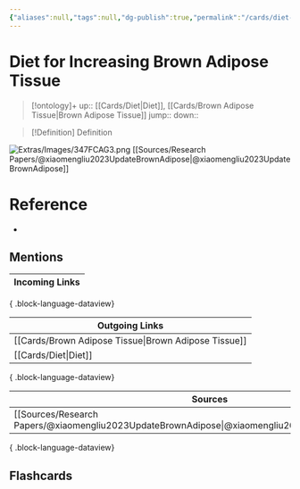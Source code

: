 ```yaml
---
{"aliases":null,"tags":null,"dg-publish":true,"permalink":"/cards/diet-for-increasing-brown-adipose-tissue/","dgPassFrontmatter":true}
---
```


# Diet for Increasing Brown Adipose Tissue

> [!ontology]+
> up:: [[Cards/Diet\|Diet]], [[Cards/Brown Adipose Tissue\|Brown Adipose Tissue]]
> jump:: 
> down:: 

> [!Definition] Definition

![Extras/Images/347FCAG3.png](/img/user/Extras/Images/347FCAG3.png) [[Sources/Research Papers/@xiaomengliu2023UpdateBrownAdipose\|@xiaomengliu2023UpdateBrownAdipose]]

# Reference

- 

## Mentions

| Incoming Links |
| -------------- |

{ .block-language-dataview}

| Outgoing Links                                          |
| ------------------------------------------------------- |
| [[Cards/Brown Adipose Tissue\|Brown Adipose Tissue]] |
| [[Cards/Diet\|Diet]]                                 |

{ .block-language-dataview}

| Sources                                                                                               |
| ----------------------------------------------------------------------------------------------------- |
| [[Sources/Research Papers/@xiaomengliu2023UpdateBrownAdipose\|@xiaomengliu2023UpdateBrownAdipose]] |

{ .block-language-dataview}

## Flashcards